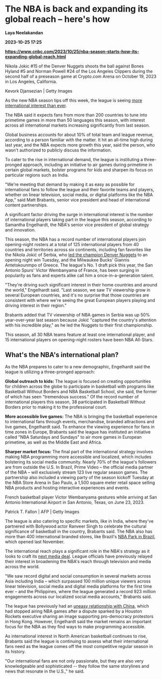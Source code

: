 # The NBA is back and expanding its global reach – here's how
**Laya Neelakandan**

**2023-10-25 17:25**

**https://www.cnbc.com/2023/10/25/nba-season-starts-how-its-expanding-global-reach.html**

Nikola Jokic #15 of the Denver Nuggets shoots the ball against Bones Hyland #5 and Norman Powell #24 of the Los Angeles Clippers during the second half of a preseason game at Crypto.com Arena on October 19, 2023 in Los Angeles, California.

Kevork Djansezian | Getty Images

As the new NBA season tips off this week, the league is seeing [more international interest than ever](https://www.cnbc.com/2023/10/17/stubhub-sees-60percent-jump-in-ticket-sales-for-nba-season.html).

The NBA said it expects fans from more than 200 countries to tune into primetime games in more than 50 languages this season, with interest across all international markets increasing significantly from last season.

Global business accounts for about 10% of total team and league revenue, according to a person familiar with the matter. It hit an all-time high during last year, and the NBA expects more growth this year, said the person, who wasn't authorized to publicly discuss the information.

To cater to the rise in international demand, the league is instituting a three-pronged approach, including an initiative to air games during primetime in certain global markets, bolster programs for kids and sharpen its focus on particular regions such as India.

"We're meeting that demand by making it as easy as possible for international fans to follow the league and their favorite teams and players, whether on linear television, social media, or digital platforms like the NBA App," said Matt Brabants, senior vice president and head of international content partnerships.

A significant factor driving the surge in international interest is the number of international players taking part in the league this season, according to Samantha Engelhardt, the NBA's senior vice president of global strategy and innovation.

This season, the NBA has a record number of international players join opening-night rosters at a total of 125 international players from 40 countries and territories across six continents, including fan favorites like the Nikola Jokić of Serbia, who [led the champion Denver Nuggets](https://www.nbcsports.com/nba/news/nuggets-pick-up-where-they-left-off-jokic-triple-double-sparks-opening-night-win-over-lakers) to an opening night win Tuesday, and the Milwaukee Bucks' Giannis Antetokounmpo of Greece. The league's No. 1 draft pick this year, the San Antonio Spurs' Victor Wembanyama of France, has been surging in popularity as fans and experts alike call him a once-in-a-generation talent.

"They're driving such significant interest in their home countries and around the world," Engelhardt said. "Last season, we saw TV viewership grow in several European countries, and it's no surprise that those countries are consistent with where we're seeing the great European players playing and driving interest in their region."

Brabants added that TV viewership of NBA games in Serbia was up 50% year-over-year last season because Jokić "captured the country's attention with his incredible play," as he led the Nuggets to their first championship.

This season, all 30 NBA teams feature at least one international player, and 15 international players on opening-night rosters have been NBA All-Stars.

What's the NBA's international plan?
------------------------------------

As the NBA prepares to cater to a new demographic, Engelhardt said the league is utilizing a three-pronged approach:

**Global outreach to kids:** The league is focused on creating opportunities for children across the globe to participate in basketball with programs like Basketball Without Borders and NBA Basketball School, she said, the former of which has seen "tremendous success." Of the record number of international players this season, 38 participated in Basketball Without Borders prior to making it to the professional court.

**More accessible live games:** The NBA is bringing the basketball experience to international fans through events, merchandise, branded attractions and live games, Engelhardt said. To enhance the viewing experience for fans in time zones in Europe, Brabants said the league has instituted an initiative called "NBA Saturdays and Sundays" to air more games in European primetime, as well as the Middle East and Africa.

**Sharper market focus:** The final part of the international strategy involves making NBA programming more accessible and localized, which includes bolstering its social media community. Nearly 70% of the league's followers are from outside the U.S. In Brazil, Prime Video – the official media partner of the NBA – will exclusively stream 123 live regular season games. The partnership also included a viewing party of the season kickoff Tuesday at the NBA Store Arena in Sao Paulo, a 1,500 square meter retail space selling NBA products and hosting interactive experiences and events.

French basketball player Victor Wembanyama gestures while arriving at San Antonio International Airport in San Antonio, Texas, on June 23, 2023.

Patrick T. Fallon | AFP | Getty Images

The league is also catering to specific markets, like in India, where they've partnered with Bollywood actor Ranveer Singh to celebrate the cultural significance of basketball in the country, Brabants said. The NBA also has more than 400 international branded stores, like Brazil's [NBA Park in Brazil](https://pr.nba.com/nba-and-nacional-parque-basquete-brasil-to-open-nba-park-leagues-largest-fan-destination-in-the-world-in-brazil-in-november/), which opened last November.

The international reach plays a significant role in the NBA's strategy as it looks to craft its [next media deal](https://www.cnbc.com/2023/10/06/nba-can-shift-balance-of-power-in-media-with-rights-deal.html). League officials have previously relayed their interest in broadening the NBA's reach through television and media across the world.

"We saw record digital and social consumption in several markets across Asia including India – which surpassed 100 million unique viewers across linear television, social media and digital media platforms for the first time ever – and the Philippines, where the league generated a record 923 million engagements across our localized social media accounts," Brabants said.

The league has previously had an [uneasy relationship with China](https://www.nytimes.com/2022/03/31/sports/basketball/nba-china.html), which had stopped airing NBA games after a dispute sparked by a Houston Rockets executive sharing an image supporting pro-democracy protestors in Hong Kong. However, Engelhardt said the market remains an important focus for the NBA as they find ways to make programming accessible.

As international interest in North American basketball continues to rise, Brabants said the league is continuing to assess what their international fans need as the league comes off the most competitive regular season in its history.

"Our international fans are not only passionate, but they are also very knowledgeable and sophisticated -- they follow the same storylines and news that resonate in the U.S.," he said.